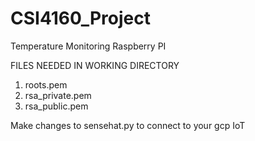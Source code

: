 # CSI4160_Project
Temperature Monitoring Raspberry PI

FILES NEEDED IN WORKING DIRECTORY
  1. roots.pem
  2. rsa_private.pem
  3. rsa_public.pem
  
Make changes to sensehat.py to connect to your gcp IoT  
